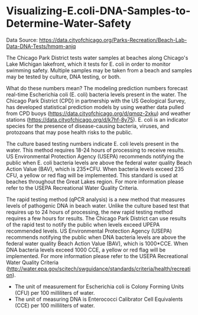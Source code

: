 # Visualizing-E.coli-DNA-Samples-to-Determine-Water-Safety

Data Source: https://data.cityofchicago.org/Parks-Recreation/Beach-Lab-Data-DNA-Tests/hmqm-anjq

The Chicago Park District tests water samples at beaches along Chicago's Lake Michigan lakefront, which it tests for E. coli in order to monitor swimming safety. Multiple samples may be taken from a beach and samples may be tested by culture, DNA testing, or both.

What do these numbers mean?
The modeling prediction numbers forecast real-time Escherichia coli (E. coli) bacteria levels present in the water. The Chicago Park District (CPD) in partnership with the US Geological Survey, has developed statistical prediction models by using weather data pulled from CPD buoys (https://data.cityofchicago.org/d/qmqz-2xku) and weather stations (https://data.cityofchicago.org/d/k7hf-8y75). E. coli is an indicator species for the presence of disease-causing bacteria, viruses, and protozoans that may pose health risks to the public.

The culture based testing numbers indicate E. coli levels present in the water. This method requires 18-24 hours of processing to receive results. US Environmental Protection Agency (USEPA) recommends notifying the public when E. coli bacteria levels are above the federal water quality Beach Action Value (BAV), which is 235*CFU. When bacteria levels exceed 235 CFU, a yellow or red flag will be implemented. This standard is used at beaches throughout the Great Lakes region. For more information please refer to the USEPA Recreational Water Quality Criteria.

The rapid testing method (qPCR analysis) is a new method that measures levels of pathogenic DNA in beach water. Unlike the culture based test that requires up to 24 hours of processing, the new rapid testing method requires a few hours for results. The Chicago Park District can use results of the rapid test to notify the public when levels exceed UPEPA recommended levels. US Environmental Protection Agency (USEPA) recommends notifying the public when DNA bacteria levels are above the federal water quality Beach Action Value (BAV), which is 1000*CCE. When DNA bacteria levels exceed 1000 CCE, a yellow or red flag will be implemented. For more information please refer to the USEPA Recreational Water Quality Criteria (http://water.epa.gov/scitech/swguidance/standards/criteria/health/recreation).

* The unit of measurement for Escherichia coli is Colony Forming Units (CFU) per 100 milliliters of water. 
* The unit of measuring DNA is Enterococci Calibrator Cell Equivalents (CCE) per 100 milliliters of water.

